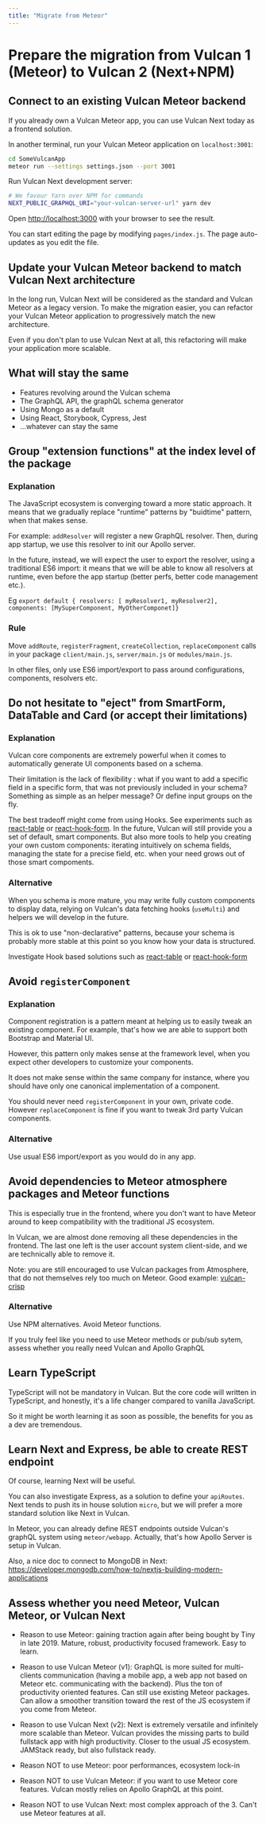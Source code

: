```yaml
---
title: "Migrate from Meteor"
---
```

# Prepare the migration from Vulcan 1 (Meteor) to Vulcan 2 (Next+NPM)

## Connect to an existing Vulcan Meteor backend

If you already own a Vulcan Meteor app, you can use Vulcan Next today as a frontend solution.

In another terminal, run your Vulcan Meteor application on `localhost:3001`:

```bash
cd SomeVulcanApp
meteor run --settings settings.json --port 3001
```

Run Vulcan Next development server:

```bash
# We favour Yarn over NPM for commands
NEXT_PUBLIC_GRAPHQL_URI="your-vulcan-server-url" yarn dev
```

Open [http://localhost:3000](http://localhost:3000) with your browser to see the result.

You can start editing the page by modifying `pages/index.js`. The page auto-updates as you edit the file.

## Update your Vulcan Meteor backend to match Vulcan Next architecture

In the long run, Vulcan Next will be considered as the standard and Vulcan Meteor as a legacy version.
To make the migration easier, you can refactor your Vulcan Meteor application to progressively match the new architecture.

Even if you don't plan to use Vulcan Next at all, this refactoring will make your application more scalable.

## What will stay the same

- Features revolving around the Vulcan schema
- The GraphQL API, the graphQL schema generator
- Using Mongo as a default
- Using React, Storybook, Cypress, Jest
- ...whatever can stay the same

## Group "extension functions" at the index level of the package

### Explanation

The JavaScript ecosystem is converging toward a more static approach. It means that we gradually replace "runtime" patterns by "buidtime" pattern, when that makes sense.

For example: `addResolver` will register a new GraphQL resolver. Then, during app startup, we use this resolver to init our Apollo server.

In the future, instead, we will expect the user to export the resolver, using a traditional ES6 import: it means that we will be able to know all resolvers at runtime, even before the app startup (better perfs, better code management etc.).

Eg `export default { resolvers: [ myResolver1, myResolver2], components: [MySuperComponent, MyOtherComponet]}`

### Rule

Move `addRoute`, `registerFragment`, `createCollection`, `replaceComponent` calls in your package `client/main.js`, `server/main.js` or `modules/main.js`.

In other files, only use ES6 import/export to pass around configurations, components, resolvers etc.

## Do not hesitate to "eject" from SmartForm, DataTable and Card (or accept their limitations)

### Explanation

Vulcan core components are extremely powerful when it comes to automatically generate UI components based on a schema.

Their limitation is the lack of flexibility : what if you want to add a specific field in a specific form, that was not previously included in your schema? Something as simple as an helper message? Or define input groups on the fly.

The best tradeoff might come from using Hooks. See experiments such as [react-table](https://github.com/tannerlinsley/react-table) or [react-hook-form](https://react-hook-form.com/). In the future, Vulcan will still provide you a set of default, smart components. But also more tools to help you creating your own custom components: iterating intuitively on schema fields, managing the state for a precise field, etc. when your need grows out of those smart compoments.

### Alternative

When you schema is more mature, you may write fully custom components to display data, relying on Vulcan's data fetching hooks (`useMulti`) and helpers we will develop in the future.

This is ok to use "non-declarative" patterns, because your schema is probably more stable at this point so you know how your data is structured.

Investigate Hook based solutions such as [react-table](https://github.com/tannerlinsley/react-table) or [react-hook-form](https://react-hook-form.com/)

## Avoid `registerComponent`

### Explanation

Component registration is a pattern meant at helping us to easily tweak an existing component. For example, that's how we are able to support both Bootstrap and Material UI.

However, this pattern only makes sense at the framework level, when you expect other developers to customize your components.

It does not make sense within the same company for instance, where you should have only one canonical implementation of a component.

You should never need `registerComponent` in your own, private code. However `replaceComponent` is fine if you want to tweak 3rd party Vulcan components.

### Alternative

Use usual ES6 import/export as you would do in any app.

## Avoid dependencies to Meteor atmosphere packages and Meteor functions

This is especially true in the frontend, where you don't want to have Meteor around to keep compatibility with the traditional JS ecosystem.

In Vulcan, we are almost done removing all these dependencies in the frontend. The last one left is the user account system client-side, and we are technically able to remove it.

Note: you are still encouraged to use Vulcan packages from Atmosphere, that do not themselves rely too much on Meteor. Good example: [vulcan-crisp](https://github.com/Apollinaire/vulcan-crisp)

### Alternative

Use NPM alternatives. Avoid Meteor functions.

If you truly feel like you need to use Meteor methods or pub/sub sytem, assess whether you really need Vulcan and Apollo GraphQL

## Learn TypeScript

TypeScript will not be mandatory in Vulcan. But the core code will written in TypeScript, and honestly, it's a life changer compared to vanilla JavaScript.

So it might be worth learning it as soon as possible, the benefits for you as a dev are tremendous.

## Learn Next and Express, be able to create REST endpoint

Of course, learning Next will be useful.

You can also investigate Express, as a solution to define your `apiRoutes`. Next tends to push its in house solution `micro`, but we will prefer a more standard solution like Next in Vulcan.

In Meteor, you can already define REST endpoints outside Vulcan's graphQL system using `meteor/webapp`. Actually, that's how Apollo Server is setup in Vulcan.

Also, a nice doc to connect to MongoDB in Next:
https://developer.mongodb.com/how-to/nextjs-building-modern-applications

## Assess whether you need Meteor, Vulcan Meteor, or Vulcan Next

- Reason to use Meteor: gaining traction again after being bought by Tiny in late 2019. Mature, robust, productivity focused framework. Easy to learn.
- Reason to use Vulcan Meteor (v1): GraphQL is more suited for multi-clients communication (having a mobile app, a web app not based on Meteor etc. communicating with the backend). Plus the ton of productivity oriented features. Can still use existing Meteor packages. Can allow a smoother transition toward the rest of the JS ecosystem if you come from Meteor.
- Reason to use Vulcan Next (v2): Next is extremely versatile and infinitely more scalable than Meteor. Vulcan provides the missing parts to build fullstack app with high productivity. Closer to the usual JS ecosystem. JAMStack ready, but also fullstack ready.

- Reason NOT to use Meteor: poor performances, ecosystem lock-in
- Reason NOT to use Vulcan Meteor: if you want to use Meteor core features. Vulcan mostly relies on Apollo GraphQL at this point.
- Reason NOT to use Vulcan Next: most complex approach of the 3. Can't use Meteor features at all.
